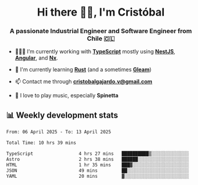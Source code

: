 <h1 align="center">Hi there ✌🏻, I'm Cristóbal</h1>
<h3 align="center">A passionate Industrial Engineer and Software Engineer from Chile 🇨🇱</h3>

- 🧑🏻‍💻 I’m currently working with **[TypeScript](https://www.typescriptlang.org)** mostly using **[NestJS](https://nestjs.com)**, **[Angular](https://angular.io)**, and **[Nx](https://nx.dev)**.

- 🌱 I'm currently learning **[Rust](https://www.rust-lang.org)** (and a sometimes **[Gleam](https://gleam.run/)**)

- 📫 Contact me through **cristobalgajardo.v@gmail.com**

- 🎸 I love to play music, especially **Spinetta**

## 📊 Weekly development stats

<!--START_SECTION:waka-->

```txt
From: 06 April 2025 - To: 13 April 2025

Total Time: 10 hrs 39 mins

TypeScript                 4 hrs 27 mins   ██████████▒░░░░░░░░░░░░░░   41.47 %
Astro                      2 hrs 38 mins   ██████░░░░░░░░░░░░░░░░░░░   24.62 %
HTML                       1 hr 35 mins    ███▓░░░░░░░░░░░░░░░░░░░░░   14.77 %
JSON                       49 mins         ██░░░░░░░░░░░░░░░░░░░░░░░   07.70 %
YAML                       20 mins         ▓░░░░░░░░░░░░░░░░░░░░░░░░   03.17 %
```

<!--END_SECTION:waka-->
